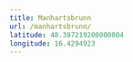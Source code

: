 ```yaml
---
title: Manhartsbrunn
url: /manhartsbrunn/
latitude: 48.387219200000004
longitude: 16.4294923
---
```

